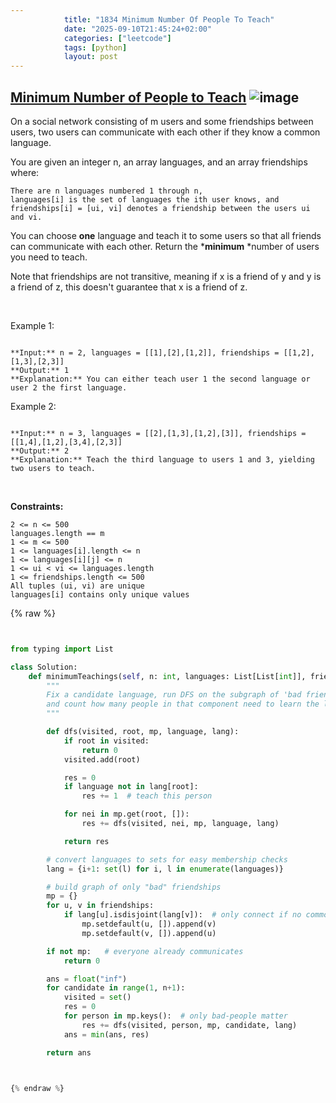 ```yaml
---
            title: "1834 Minimum Number Of People To Teach"
            date: "2025-09-10T21:45:24+02:00"
            categories: ["leetcode"]
            tags: [python]
            layout: post
---
```

            
## [Minimum Number of People to Teach](https://leetcode.com/problems/minimum-number-of-people-to-teach) ![image](https://img.shields.io/badge/Difficulty-Medium-orange)

On a social network consisting of m users and some friendships between users, two users can communicate with each other if they know a common language.

You are given an integer n, an array languages, and an array friendships where:

	There are n languages numbered 1 through n,
	languages[i] is the set of languages the i​​​​​​th​​​​ user knows, and
	friendships[i] = [u​​​​​​i​​​, v​​​​​​i] denotes a friendship between the users u​​​​​​​​​​​i​​​​​ and vi.

You can choose **one** language and teach it to some users so that all friends can communicate with each other. Return the ***minimum** *number of users you need to teach.

Note that friendships are not transitive, meaning if x is a friend of y and y is a friend of z, this doesn't guarantee that x is a friend of z.

 

Example 1:

```

**Input:** n = 2, languages = [[1],[2],[1,2]], friendships = [[1,2],[1,3],[2,3]]
**Output:** 1
**Explanation:** You can either teach user 1 the second language or user 2 the first language.

```

Example 2:

```

**Input:** n = 3, languages = [[2],[1,3],[1,2],[3]], friendships = [[1,4],[1,2],[3,4],[2,3]]
**Output:** 2
**Explanation:** Teach the third language to users 1 and 3, yielding two users to teach.

```

 

**Constraints:**

	2 <= n <= 500
	languages.length == m
	1 <= m <= 500
	1 <= languages[i].length <= n
	1 <= languages[i][j] <= n
	1 <= u​​​​​​i < v​​​​​​i <= languages.length
	1 <= friendships.length <= 500
	All tuples (u​​​​​i, v​​​​​​i) are unique
	languages[i] contains only unique values

{% raw %}


```python


from typing import List

class Solution:
    def minimumTeachings(self, n: int, languages: List[List[int]], friendships: List[List[int]]) -> int:
        """
        Fix a candidate language, run DFS on the subgraph of 'bad friendships',
        and count how many people in that component need to learn the language.
        """

        def dfs(visited, root, mp, language, lang):
            if root in visited:
                return 0
            visited.add(root)

            res = 0
            if language not in lang[root]:
                res += 1  # teach this person

            for nei in mp.get(root, []):
                res += dfs(visited, nei, mp, language, lang)

            return res

        # convert languages to sets for easy membership checks
        lang = {i+1: set(l) for i, l in enumerate(languages)}

        # build graph of only "bad" friendships
        mp = {}
        for u, v in friendships:
            if lang[u].isdisjoint(lang[v]):  # only connect if no common language
                mp.setdefault(u, []).append(v)
                mp.setdefault(v, []).append(u)

        if not mp:   # everyone already communicates
            return 0

        ans = float("inf")
        for candidate in range(1, n+1):
            visited = set()
            res = 0
            for person in mp.keys():  # only bad-people matter
                res += dfs(visited, person, mp, candidate, lang)
            ans = min(ans, res)

        return ans



{% endraw %}
```
